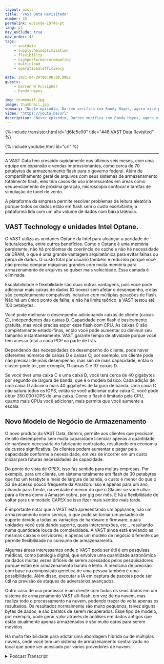 ```yaml
---
layout: posts
title: "VAST Data Revisitado"
number: 48
permalink: episode-EDT48-pt
lang: pt
nav_exclude: true
nav_order: 48
tags:
    - vastdata
    - supplychainoptimization
    - flexibility
    - highperformancecomputing
    - multicloud
    - operationalefficiency

date: 2021-04-29T00:00:00.000Z
guests:
    - Darren W Pulsipher
    - Randy Hayes

img: thumbnail.jpg
image: thumbnail.jpg
summary: "Neste episódio, Darren verifica com Randy Hayes, agora vice-presidente de Vendas para o setor público da VAST Data, seis meses após sua última conversa para ver como eles estão se saindo na indústria, o que há de novo na VAST e casos interessantes de uso. Seu novo produto, Gemini, oferece um modelo de negócios de armazenamento diferente."
video: "https://youtu.be/url"
description: "Neste episódio, Darren verifica com Randy Hayes, agora vice-presidente de Vendas para o setor público da VAST Data, seis meses após sua última conversa para ver como eles estão se saindo na indústria, o que há de novo na VAST e casos interessantes de uso. Seu novo produto, Gemini, oferece um modelo de negócios de armazenamento diferente."
---
```


<div>
{% include transistor.html id="d6fc5e00" title="#48 VAST Data Revisited" %}

{% include youtube.html id="url" %}
</div>

---

A VAST Data tem crescido rapidamente nos últimos seis meses, com uma equipe em expansão e vendas impressionantes, como cerca de 70 petabytes de armazenamento flash para o governo federal. Além do compartilhamento geral de arquivos com seus sistemas de armazenamento totalmente flash, eles têm casos de uso interessantes em áreas como sequenciamento de próxima geração, microscopia confocal e tarefas de simulação de túnel de vento.

A plataforma da empresa permite resolver problemas de leitura aleatória porque todos os dados estão em flash sem o custo exorbitante; a plataforma lida com um alto volume de dados com baixa latência.

## VAST Technology e unidades Intel Optane.

O VAST utiliza as unidades Optane da Intel para alcançar a paridade de leitura/escrita, entre outros benefícios. Como o Optane é uma memória persistente, não há problemas de coerência de cache e não há necessidade de DRAM, o que é uma grande vantagem arquitetônica para evitar falhas ou perda de dados. O custo total por usuário também é reduzido porque você não precisa comprar máquinas grandes com muita memória para armazenamento de arquivos se quiser mais velocidade. Essa camada é eliminada.

Escalabilidade e flexibilidade são duas outras vantagens, pois você pode adicionar mais caixas de dados (D boxes) sem afetar o desempenho, e elas são completamente compatíveis inclusive com múltiplas gerações de flash. Não há um único ponto de falha, e não há limite teórico; a VAST testou até 100 petabytes.

Você pode melhorar o desempenho adicionando caixas de cliente (caixas C), independentes das caixas D. Capacidade com flash é basicamente gratuita, mas você precisa expor esse flash com CPU. As caixas C são completamente estado-finas, então você pode aumentar ou diminuir seu tamanho instantaneamente. VAST garante tempo de atividade porque você tem acesso total a cada PCP na parte de trás.

Dependendo das necessidades de desempenho do cliente, pode haver diferentes números de caixas D e caixas C; por exemplo, um cliente pode não precisar de mais desempenho, mas sim de mais capacidade, então o cluster pode ter, por exemplo, 11 caixas C e 37 caixas D.

Se você tiver uma caixa C e uma caixa D, você terá cerca de 40 gigabytes por segundo de largura de banda, que é o modelo básico. Cada adição de uma caixa D adiciona mais 40 gigabytes de largura de banda. Uma caixa C não satura todos os IOPS, então se você adicionar outra caixa C, você pode obter 350.000 IOPS de uma caixa. Como o flash é limitado pela CPU, quanto mais CPUs você adicionar, mais permite que você aumente a escala.

## Novo Modelo de Negócio de Armazenamento

O novo produto da VAST Data, Gemini, permite aos clientes que precisam de alto desempenho sem muita capacidade licenciar apenas a quantidade de hardware necessária do fabricante contratado, resultando em economia de custos significativa. Os clientes podem aumentar e pagar pela capacidade conforme a necessidade, em vez de incorrer em um custo inicial para futuras necessidades de capacidade.

Do ponto de vista de OPEX, isso faz sentido para muitas empresas. Por exemplo, para um cliente, um sistema totalmente em flash de 30 petabytes que faz um terabyte e meio de largura de banda, o custo é menor do que o S3 de acesso pouco frequente da Amazon. Isso é apenas para um ano; olhando para frente, na verdade é menor do que o Glacier se você olhar para a forma como a Amazon cobra, por gig por mês. E há a flexibilidade de voltar para um modelo CAPEX se isso fizer mais sentido mais tarde.

É importante notar que a VAST está apresentando um appliance, não um armazenamento como serviço, o que pode se tornar um pesadelo de suporte devido a todas as variações de hardware e firmware, quais unidades você está dando suporte, quais interconexões, etc... resultando numa quantidade louca de complexidade. A VAST ainda está enviando as mesmas caixas e servidores; é apenas um modelo de negócio diferente que permite flexibilidade no consumo de armazenamento.

Algumas áreas interessantes onde o VAST pode ser útil é em pesquisas médicas, como patologia digital, que envolve uma quantidade astronômica de dados muitas vezes difíceis de serem acessados pelos pesquisadores porque estão em armazenamento barato e lento. A medicina de precisão com base na composição genética de uma pessoa também é uma possibilidade. Além disso, executar a IA em captura de pacotes pode ser útil na previsão de ataques de adversários avançados.

Outro caso de uso promissor é um cliente com todos os seus dados em um sistema de armazenamento VAST all-flash, em vez de na nuvem, mas realiza todo o processamento na nuvem, podendo trazer de volta apenas os resultados. Os resultados normalmente são muito pequenos, talvez alguns bytes de dados, e são baratos de serem recuperados. Esse tipo de modelo, por exemplo, pode gerar valor através de análises em dados antigos que estão atualmente apenas armazenados e são muito caros para serem movidos.

Há muita flexibilidade para adotar uma abordagem híbrida ou de múltiplas nuvens, onde você tem um sistema de armazenamento centralizado no local que pode ser acessado por vários provedores de nuvem.



<details>
<summary> Podcast Transcript </summary>

<p></p>

</details>
